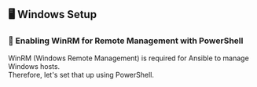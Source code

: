 ## 🖥️ Windows Setup

### 🔧 Enabling WinRM for Remote Management with PowerShell 

WinRM (Windows Remote Management) is required for Ansible to manage Windows hosts.  
Therefore, let's set that up using PowerShell.
